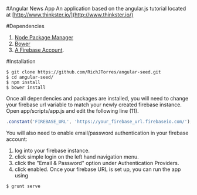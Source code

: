 #Angular News App
An application based on the angular.js tutorial located at [http://www.thinkster.io/](http://www.thinkster.io/)

#Dependencies
1. [Node Package Manager](https://github.com/npm/npm)
2. [Bower](https://github.com/bower/bower)
3. [A Firebase Account](https://www.firebase.com/signup/?utm_medium=tutorial&utm_source=thinkster&campaign=angular_article). 

#Installation

```
$ git clone https://github.com/RichJTorres/angular-seed.git
$ cd angular-seed/
$ npm install
$ bower install
```
Once all dependencies and packages are installed, you will need to change your firebase url variable to match your newly created firebase instance. 
Open app/scripts/app.js and edit the following line (11).
```javascript
.constant('FIREBASE_URL', 'https://your_firebase_url.firebaseio.com/');
```
You will also need to enable email/password authentication in your firebase account:
1. log into your firebase instance.
2. click simple login on the left hand navigation menu.
3. click the "Email & Password" option under Authentication Providers.
4. click enabled.
Once your firebase URL is set up, you can run the app using
```
$ grunt serve
```



